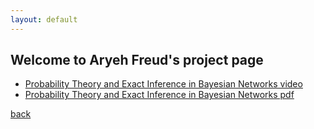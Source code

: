```yaml
---
layout: default
---
```


## Welcome to Aryeh Freud's project page

*   [Probability Theory and Exact Inference in Bayesian Networks video](https://www.youtube.com/watch?v=eP0hTJcIwhs)
*   [Probability Theory and Exact Inference in Bayesian Networks pdf](./af.pptx.pdf)

[back](./)
